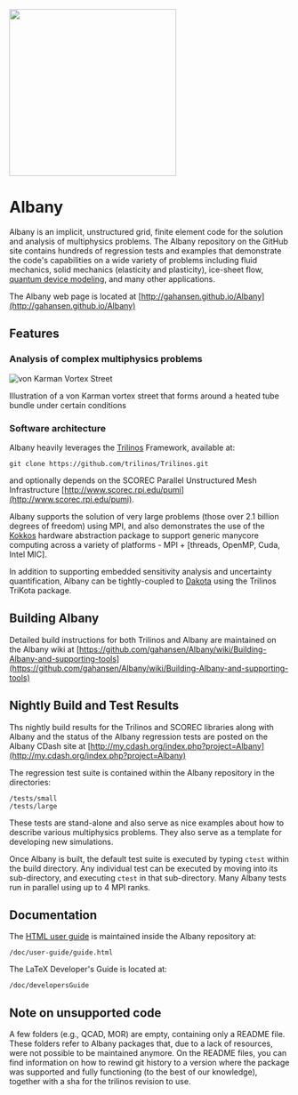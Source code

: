 <img src="https://github.com/gahansen/Albany/wiki/images/albany5.png" width="300">

# Albany

Albany is an implicit, unstructured grid, finite element code for the solution and analysis of multiphysics
problems. The Albany repository on the GitHub site contains hundreds of regression tests and examples
that demonstrate the code's capabilities on a wide variety of problems including fluid mechanics, solid 
mechanics (elasticity and plasticity), ice-sheet flow, 
[quantum device modeling](http://ieeexplore.ieee.org/stamp/stamp.jsp?arnumber=6242832), and many other applications.

The Albany web page is located at
[http://gahansen.github.io/Albany](http://gahansen.github.io/Albany)

## Features

### Analysis of complex multiphysics problems

![von Karman Vortex Street](https://github.com/gahansen/Albany/wiki/images/vonKarman.png)

Illustration of a von Karman vortex street that forms around a heated tube bundle under certain conditions

### Software architecture

Albany heavily leverages the [Trilinos](https://trilinos.org) Framework, available at:

	git clone https://github.com/trilinos/Trilinos.git

and optionally depends on the SCOREC Parallel Unstructured Mesh Infrastructure 
[http://www.scorec.rpi.edu/pumi](http://www.scorec.rpi.edu/pumi).

Albany supports the solution of very large problems (those over 2.1 billion degrees of freedom) using MPI, and
also demonstrates the use of the [Kokkos](https://github.com/kokkos) hardware abstraction package to support 
generic manycore computing across a variety of platforms - MPI + [threads, OpenMP, Cuda, Intel MIC].

In addition to supporting embedded sensitivity analysis and uncertainty quantification, Albany can be tightly-coupled
to [Dakota](https://dakota.sandia.gov) using the Trilinos TriKota package.

## Building Albany

Detailed build instructions for both Trilinos and Albany are maintained on the Albany wiki at
[https://github.com/gahansen/Albany/wiki/Building-Albany-and-supporting-tools](https://github.com/gahansen/Albany/wiki/Building-Albany-and-supporting-tools)

## Nightly Build and Test Results

Ths nightly build results for the Trilinos and SCOREC libraries along with
Albany and the status of the Albany regression tests are posted on the Albany CDash site at
[http://my.cdash.org/index.php?project=Albany](http://my.cdash.org/index.php?project=Albany)

The regression test suite is contained within the Albany repository in the directories:

	/tests/small
	/tests/large

These tests are stand-alone and also serve as nice examples about how to describe various multiphysics problems.
They also serve as a template for developing new simulations.

Once Albany is built, the default test suite is executed by typing `ctest`
within the build directory. Any individual test can be executed by
moving into its sub-directory, and executing `ctest` in that
sub-directory. Many Albany tests run in parallel using up to 4 MPI ranks.

## Documentation

The [HTML user guide](http://gahansen.github.io/Albany/user-guide/guide.html) is 
maintained inside the Albany repository at:

	/doc/user-guide/guide.html

The LaTeX Developer's Guide is located at:

	/doc/developersGuide


## Note on unsupported code

A few folders (e.g., QCAD, MOR) are empty, containing only a README file.
These folders refer to Albany packages that, due to a lack of resources, were
not possible to be maintained anymore. On the README files, you can find information
on how to rewind git history to a version where the package was supported and
fully functioning (to the best of our knowledge), together with a sha for the
trilinos revision to use. 
